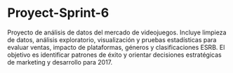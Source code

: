 # Proyect-Sprint-6
Proyecto de análisis de datos del mercado de videojuegos. Incluye limpieza de datos, análisis exploratorio, visualización y pruebas estadísticas para evaluar ventas, impacto de plataformas, géneros y clasificaciones ESRB. El objetivo es identificar patrones de éxito y orientar decisiones estratégicas de marketing y desarrollo para 2017.
